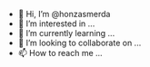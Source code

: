 - 👋 Hi, I’m @honzasmerda
- 👀 I’m interested in ...
- 🌱 I’m currently learning ...
- 💞️ I’m looking to collaborate on ...
- 📫 How to reach me ...

<!---
honzasmerda/honzasmerda is a ✨ special ✨ repository because its `README.md` (this file) appears on your GitHub profile.
You can click the Preview link to take a look at your changes.
--->
